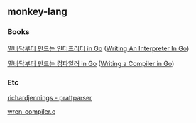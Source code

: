 ## monkey-lang

### Books

<a href="https://www.yes24.com/Product/Goods/103157156">밑바닥부터 만드는 인터프리터 in Go</a> (<a href="https://interpreterbook.com/">Writing An Interpreter In Go</a>)

<a href="https://www.yes24.com/Product/Goods/103099817">밑바닥부터 만드는 컴파일러 in Go</a> (<a href="https://compilerbook.com/">Writing a Compiler in Go</a>)

### Etc

<a href="https://github.com/richardjennings/prattparser">richardjennings - prattparser</a>

<a href="https://github.com/wren-lang/wren/blob/main/src/vm/wren_compiler.c">wren_compiler.c</a>
